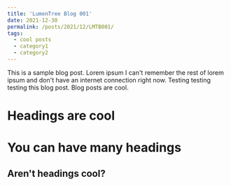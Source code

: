 ```yaml
---
title: 'LumenTree Blog 001'
date: 2021-12-30
permalink: /posts/2021/12/LMTB001/
tags:
  - cool posts
  - category1
  - category2
---
```


This is a sample blog post. Lorem ipsum I can't remember the rest of lorem ipsum and don't have an internet connection right now. Testing testing testing this blog post. Blog posts are cool.

Headings are cool
======

You can have many headings
======

Aren't headings cool?
------